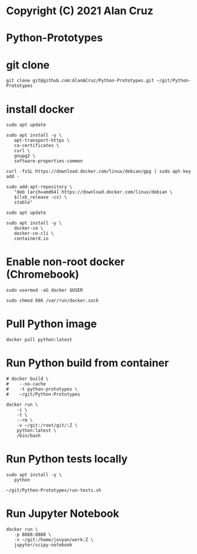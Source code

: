 # Copyright (C) 2021 Alan Cruz
# Python-Prototypes

# git clone
```
git clone git@github.com:AlanACruz/Python-Prototypes.git ~/git/Python-Prototypes
```

# install docker
```
sudo apt update

sudo apt install -y \
   apt-transport-https \
   ca-certificates \
   curl \
   gnupg2 \
   software-properties-common

curl -fsSL https://download.docker.com/linux/debian/gpg | sudo apt-key add -

sudo add-apt-repository \
   "deb [arch=amd64] https://download.docker.com/linux/debian \
   $(lsb_release -cs) \
   stable"
   
sudo apt update

sudo apt install -y \
   docker-ce \
   docker-ce-cli \
   containerd.io
```

# Enable non-root docker (Chromebook)
```
sudo usermod -aG docker $USER

sudo chmod 666 /var/run/docker.sock
```

# Pull Python image
```
docker pull python:latest
```

# Run Python build from container
```
# docker build \
#    --no-cache
#    -t python-prototypes \
#    ~/git/Python-Prototypes

docker run \
    -i \
    -t \
    --rm \
    -v ~/git:/root/git/:Z \
    python:latest \
    /bin/bash
```

# Run Python tests locally
```
sudo apt install -y \
   python

~/git/Python-Prototypes/run-tests.sh
```

# Run Jupyter Notebook
```
docker run \ 
   -p 8888:8888 \
   -v ~/git:/home/jovyan/work:Z \
   jupyter/scipy-notebook
```
